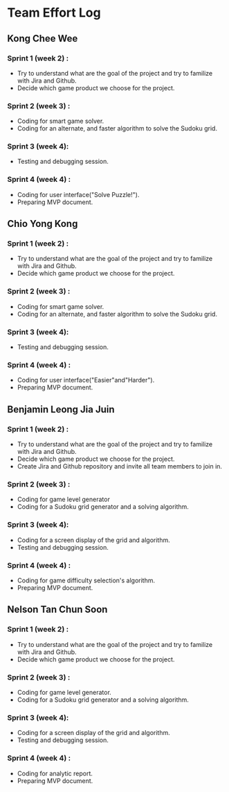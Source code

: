 # Team Effort Log

## Kong Chee Wee

### Sprint 1 (week 2) :
* Try to understand what are the goal of the project and try to familize with Jira and Github.
* Decide which game product we choose for the project. 

### Sprint 2 (week 3) :
* Coding for smart game solver.
* Coding for an alternate, and faster algorithm to solve the Sudoku grid. 

### Sprint 3 (week 4):
* Testing and debugging session.

### Sprint 4 (week 4) :
* Coding for user interface("Solve Puzzle!"). 
* Preparing MVP document.

## Chio Yong Kong

### Sprint 1 (week 2) :
* Try to understand what are the goal of the project and try to familize with Jira and Github.
* Decide which game product we choose for the project. 

### Sprint 2 (week 3) :
* Coding for smart game solver.
* Coding for an alternate, and faster algorithm to solve the Sudoku grid. 

### Sprint 3 (week 4):
* Testing and debugging session.

### Sprint 4 (week 4) :
* Coding for user interface("Easier"and"Harder"). 
* Preparing MVP document.

## Benjamin Leong Jia Juin

### Sprint 1 (week 2) :
* Try to understand what are the goal of the project and try to familize with Jira and Github.
* Decide which game product we choose for the project. 
* Create Jira and Github repository and invite all team members to join in.

### Sprint 2 (week 3) :
* Coding for game level generator 
* Coding for a Sudoku grid generator and a solving algorithm.

### Sprint 3 (week 4):
* Coding for a screen display of the grid and algorithm. 
* Testing and debugging session.

### Sprint 4 (week 4) :
* Coding for game difficulty selection's algorithm. 
* Preparing MVP document.

## Nelson Tan Chun Soon

### Sprint 1 (week 2) :
* Try to understand what are the goal of the project and try to familize with Jira and Github.
* Decide which game product we choose for the project. 

### Sprint 2 (week 3) :
* Coding for game level generator. 
* Coding for a Sudoku grid generator and a solving algorithm. 

### Sprint 3 (week 4):
* Coding for a screen display of the grid and algorithm. 
* Testing and debugging session.

### Sprint 4 (week 4) :
* Coding for analytic report. 
* Preparing MVP document.

